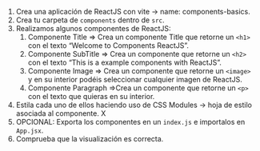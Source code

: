 1. Crea una aplicación de ReactJS con vite → name: components-basics.
2. Crea tu carpeta de `components` dentro de `src`.
3. Realizamos algunos componentes de ReactJS:
   1. Componente Title ⇒ Crea un componente Title que retorne un `<h1>` con el texto “Welcome to Components ReactJS”.
   2. Componente SubTitle ⇒ Crea un componente que retorne un `<h2>` con el texto “This is a example components with ReactJS”.
   3. Componente Image ⇒ Crea un componente que retorne un `<image>` y en su interior podéis seleccionar cualquier imagen de ReactJS.
   4. Componente Paragraph ⇒Crea un componente que retorne un `<p>` con el texto que quieras en su interior.
4. Estila cada uno de ellos haciendo uso de CSS Modules → hoja de estilo asociada al componente. X
5. OPCIONAL: Exporta los componentes en un `index.js` e importalos en `App.jsx`.
6. Comprueba que la visualización es correcta.
